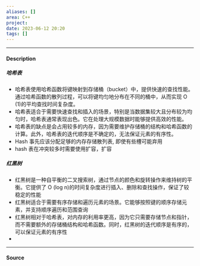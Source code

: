 ```yaml
---
aliases: []
area: C++
project: 
date: 2023-06-12 20:20
tags: []
---
```

---
#### Description
##### 哈希表
- 哈希表使用哈希函数将键映射到存储桶（bucket）中，提供快速的查找性能。通过哈希函数的散列过程，可以将键均匀地分布在不同的桶中，从而实现 O (1)的平均查找时间复杂度。
- 哈希表适合于需要快速查找和插入的场景，特别是当数据集较大且分布较为均匀时，哈希表通常表现出色。它在处理大规模数据时能够提供高效的性能。
- 哈希表的缺点是会占用较多的内存，因为需要维护存储桶的结构和哈希函数的计算。此外，哈希表的迭代顺序是不确定的，无法保证元素的有序性。
- Hash 事先应该分配足够的内存存储散列表, 即使有些槽可能弃用
- hash 表在冲突较多时需要使用扩容，扩容

##### 红黑树
- 红黑树是一种自平衡的二叉搜索树，通过节点的颜色和旋转操作来维持树的平衡。它提供了 O (log n)的时间复杂度进行插入、删除和查找操作，保证了较稳定的性能
- 红黑树适合于需要有序存储和遍历元素的场景。它能够按照键的顺序存储元素，并支持顺序遍历和范围查询
- 红黑树相对于哈希表，对内存的利用率更高，因为它只需要存储节点和指针，而不需要额外的存储桶结构和哈希函数。同时，红黑树的迭代顺序是有序的，可以保证元素的有序性
- 


---
#### Source
